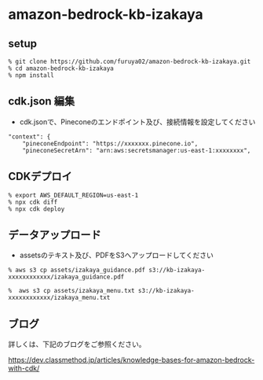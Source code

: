 # amazon-bedrock-kb-izakaya


## setup

```
% git clone https://github.com/furuya02/amazon-bedrock-kb-izakaya.git
% cd amazon-bedrock-kb-izakaya
% npm install
```

## cdk.json 編集

* cdk.jsonで、Pineconeのエンドポイント及び、接続情報を設定してください

```
"context": {
    "pineconeEndpoint": "https://xxxxxxx.pinecone.io",
    "pineconeSecretArn": "arn:aws:secretsmanager:us-east-1:xxxxxxxx",
```

## CDKデプロイ

```
% export AWS_DEFAULT_REGION=us-east-1
% npx cdk diff
% npx cdk deploy
```

##  データアップロード

* assetsのテキスト及び、PDFをS3へアップロードしてください
```
% aws s3 cp assets/izakaya_guidance.pdf s3://kb-izakaya-xxxxxxxxxxxx/izakaya_guidance.pdf

%  aws s3 cp assets/izakaya_menu.txt s3://kb-izakaya-xxxxxxxxxxxx/izakaya_menu.txt
```

## ブログ

詳しくは、下記のブログをご参照ください。

https://dev.classmethod.jp/articles/knowledge-bases-for-amazon-bedrock-with-cdk/
